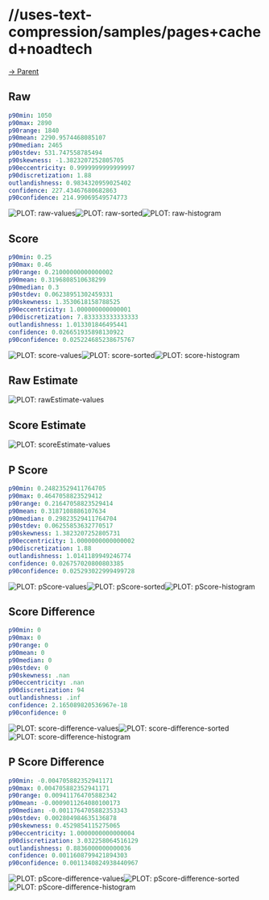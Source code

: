 
# //uses-text-compression/samples/pages+cached+noadtech

[→ Parent](../..)


## Raw


```yaml
p90min: 1050
p90max: 2890
p90range: 1840
p90mean: 2290.9574468085107
p90median: 2465
p90stdev: 531.747558785494
p90skewness: -1.3823207252805705
p90eccentricity: 0.9999999999999997
p90discretization: 1.88
outlandishness: 0.9834320959025402
confidence: 227.43467680682863
p90confidence: 214.99069549574773

```

![PLOT: raw-values](./raw/values.svg)![PLOT: raw-sorted](./raw/sorted.svg)![PLOT: raw-histogram](./raw/histogram.svg)
## Score


```yaml
p90min: 0.25
p90max: 0.46
p90range: 0.21000000000000002
p90mean: 0.3196808510638299
p90median: 0.3
p90stdev: 0.06238951302459331
p90skewness: 1.3530618158788525
p90eccentricity: 1.000000000000001
p90discretization: 7.833333333333333
outlandishness: 1.013301846495441
confidence: 0.026651935898130922
p90confidence: 0.025224685238675767

```

![PLOT: score-values](./score/values.svg)![PLOT: score-sorted](./score/sorted.svg)![PLOT: score-histogram](./score/histogram.svg)
## Raw Estimate

![PLOT: rawEstimate-values](./rawEstimate/values.svg)
## Score Estimate

![PLOT: scoreEstimate-values](./scoreEstimate/values.svg)
## P Score


```yaml
p90min: 0.24823529411764705
p90max: 0.4647058823529412
p90range: 0.21647058823529414
p90mean: 0.3187108886107634
p90median: 0.29823529411764704
p90stdev: 0.06255853632770517
p90skewness: 1.3823207252805731
p90eccentricity: 1.0000000000000002
p90discretization: 1.88
outlandishness: 1.0141189949246774
confidence: 0.026757020800803385
p90confidence: 0.025293022999499728

```

![PLOT: pScore-values](./pScore/values.svg)![PLOT: pScore-sorted](./pScore/sorted.svg)![PLOT: pScore-histogram](./pScore/histogram.svg)
## Score Difference


```yaml
p90min: 0
p90max: 0
p90range: 0
p90mean: 0
p90median: 0
p90stdev: 0
p90skewness: .nan
p90eccentricity: .nan
p90discretization: 94
outlandishness: .inf
confidence: 2.165089820536967e-18
p90confidence: 0

```

![PLOT: score-difference-values](./score-difference/values.svg)![PLOT: score-difference-sorted](./score-difference/sorted.svg)![PLOT: score-difference-histogram](./score-difference/histogram.svg)
## P Score Difference


```yaml
p90min: -0.004705882352941171
p90max: 0.004705882352941171
p90range: 0.009411764705882342
p90mean: -0.0009011264080100173
p90median: -0.0011764705882353343
p90stdev: 0.002804984635136878
p90skewness: 0.4529854115275065
p90eccentricity: 1.0000000000000004
p90discretization: 3.032258064516129
outlandishness: 0.8836000000000036
confidence: 0.0011608799421894303
p90confidence: 0.0011340824938440967

```

![PLOT: pScore-difference-values](./pScore-difference/values.svg)![PLOT: pScore-difference-sorted](./pScore-difference/sorted.svg)![PLOT: pScore-difference-histogram](./pScore-difference/histogram.svg)